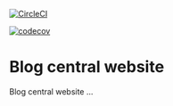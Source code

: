 [![CircleCI](https://circleci.com/gh/scrumteam1/IID_Blog.svg?style=svg)](https://app.circleci.com/pipelines/github/scrumteam1/IID_Blog)

[![codecov](https://codecov.io/gh/scrumteam1/IID_Blog/branch/master/graph/badge.svg?token=wLSS1dKIms)](https://codecov.io/gh/scrumteam1/IID_Blog)


# Blog central website

Blog central website ...